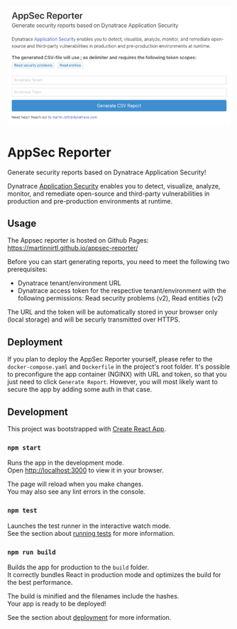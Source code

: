 <p align="center">
  <br/>
  <a href="https://martinnirtl.github.io/appsec-reporter/"><img src="https://raw.githubusercontent.com/martinnirtl/appsec-reporter/master/docs/img/ui.png" width="600px"></a>
</p>

# AppSec Reporter
Generate security reports based on Dynatrace Application Security!

Dynatrace [Application Security](https://www.dynatrace.com/support/help/how-to-use-dynatrace/application-security) enables you to detect, visualize, analyze, monitor, and remediate open-source and third-party vulnerabilities in production and pre-production environments at runtime.

## Usage

The Appsec reporter is hosted on Github Pages: https://martinnirtl.github.io/appsec-reporter/

Before you can start generating reports, you need to meet the following two prerequisites:
- Dynatrace tenant/environment URL
- Dynatrace access token for the respective tenant/environment with the following permissions: Read security problems (v2), Read entities (v2)

The URL and the token will be automatically stored in your browser only (local storage) and will be securly transmitted over HTTPS.

## Deployment

If you plan to deploy the AppSec Reporter yourself, please refer to the `docker-compose.yaml` and `Dockerfile` in the project's root folder. 
It's possible to preconfigure the app container (NGINX) with URL and token, so that you just need to click `Generate Report`. However, you will most likely want to secure the app by adding some auth in that case.

## Development

This project was bootstrapped with [Create React App](https://github.com/facebook/create-react-app).

### `npm start`

Runs the app in the development mode.\
Open [http://localhost:3000](http://localhost:3000) to view it in your browser.

The page will reload when you make changes.\
You may also see any lint errors in the console.

### `npm test`

Launches the test runner in the interactive watch mode.\
See the section about [running tests](https://facebook.github.io/create-react-app/docs/running-tests) for more information.

### `npm run build`

Builds the app for production to the `build` folder.\
It correctly bundles React in production mode and optimizes the build for the best performance.

The build is minified and the filenames include the hashes.\
Your app is ready to be deployed!

See the section about [deployment](https://facebook.github.io/create-react-app/docs/deployment) for more information.